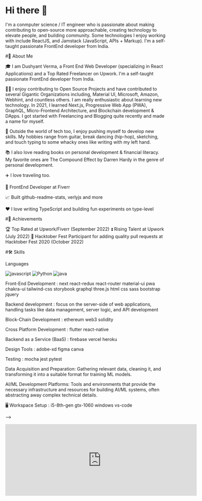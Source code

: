 # Hi there 👋

I'm a conmputer science / IT engineer who is passionate about making contributing to open-source more approachable, creating technology to elevate people, and building community. Some technologies I enjoy working with include ReactJS, and Jamstack (JavaScript, APIs + Markup). I'm a self-taught passionate FrontEnd developer from India.

#🚀 About Me

🎓 I am Dushyant Verma, a Front End Web Developer (specializing in React Applications) and a Top Rated Freelancer on Upwork. I'm a self-taught passionate FrontEnd developer from India.

👨‍💻 I enjoy contributing to Open Source Projects and have contributed to several Gigantic Organizations including, Material UI, Microsoft, Amazon, Webhint, and countless others. I am really enthusiastic about learning new technology. In 2021, I learned Next.js, Progressive Web App (PWA), GraphQL, Micro-Frontend Architecture, and Blockchain development & DApps. I got started with Freelancing and Blogging quite recently and made a name for myself.

🎸 Outside the world of tech too, I enjoy pushing myself to develop new skills. My hobbies range from guitar, break dancing (hip-hop), sketching, and touch typing to some whacky ones like writing with my left hand.

📚 I also love reading books on personal development & financial literacy. My favorite ones are The Compound Effect by Darren Hardy in the genre of personal development.

✈️ I love traveling too. 

💼 FrontEnd Developer at Fiverr

📈 Built github-readme-stats, verlyjs and more

❤️ I love writing TypeScript and building fun experiments on type-level

#🏅 Achievements

🏆 Top Rated at Upwork/Fiverr (September 2022)
⏫ Rising Talent at Upwork (July 2022)
🤝 Hacktober Fest Participant for adding quality pull requests at Hacktober Fest 2020 (October 2022)

#🛠️ Skills

Languages


![javascript](https://img.shields.io/badge/JavaScript-yellow?style=for-the-badge&logo=JavaScript&logoColor=yellow)
![Python](https://img.shields.io/badge/Python-darkblue?style=for-the-badge&logo=Python&logoColor=darkblue)
![java](https://img.shields.io/badge/java-blue?style=for-the-badge&logo=java&logoColor=blue) 

Front-End Development :
next react-redux react-router material-ui pwa chakra-ui tailwind-css storybook graphql three.js html css sass bootstrap jquery

Backend development  :
focus on the server-side of web applications, handling tasks like data management, server logic, and API development

Block-Chain Development :
ethereum web3 solidity

Cross Platform Development :
flutter react-native

Backend as a Service (BaaS) :
firebase vercel heroku 

Design Tools :
adobe-xd figma canva

Testing :
mocha jest pytest

Data Acquisition and Preparation:
Gathering relevant data, cleaning it, and transforming it into a suitable format for training ML models. 

AI/ML Development Platforms:
Tools and environments that provide the necessary infrastructure and resources for building AI/ML systems, often abstracting away complex technical details. 

🖥️ Workspace Setup :
i5-8th-gen gtx-1060 windows vs-code

-->
<iframe src="https://github.com/sponsors/dushyant-netizen/card" title="Sponsor dushyant-netizen" height="225" width="600" style="border: 0;"></iframe>

